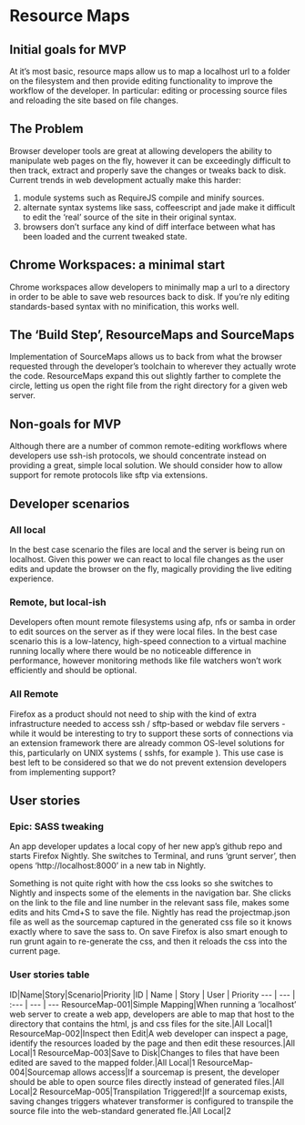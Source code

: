 # Resource Maps

## Initial goals for MVP

At it’s most basic, resource maps allow us to map a localhost url to a folder on the filesystem and then provide editing functionality to improve the workflow of the developer. In particular: editing or processing source files and reloading the site based on file changes.

## The Problem

Browser developer tools are great at allowing developers the ability to manipulate web pages on the fly, however it can be exceedingly difficult to then track, extract and properly save the changes or tweaks back to disk. Current trends in web development actually make this harder:
1. module systems such as RequireJS compile and minify sources.
1. alternate syntax systems like sass, coffeescript and jade make it difficult to edit the ‘real’ source of the site in their original syntax.
1. browsers don’t surface any kind of diff interface between what has been loaded and the current tweaked state.

## Chrome Workspaces: a minimal start
Chrome workspaces allow developers to minimally map a url to a directory in order to be able to save web resources back to disk. If you’re nly editing standards-based syntax with no minification, this works well.

## The ‘Build Step’, ResourceMaps and SourceMaps

Implementation of SourceMaps allows us to back from what the browser requested through the developer’s toolchain to wherever they actually wrote the code. ResourceMaps expand this out slightly farther to complete the circle, letting us open the right file from the right directory for a given web server.


## Non-goals for MVP

Although there are a number of common remote-editing workflows where developers use ssh-ish protocols, we should concentrate instead on providing a great, simple local solution. We should consider how to allow support for remote protocols like sftp via extensions.

## Developer scenarios

### All local

In the best case scenario the files are local and the server is being run on localhost. Given this power we can react to local file changes as the user edits and update the browser on the fly, magically providing the live editing experience.

### Remote, but local-ish

Developers often mount remote filesystems using afp, nfs or samba in order to edit sources on the server as if they were local files. In the best case scenario this is a low-latency, high-speed connection to a virtual machine running locally where there would be no noticeable difference in performance, however monitoring methods like file watchers won’t work efficiently and should be optional.


### All Remote

Firefox as a product should not need to ship with the kind of extra infrastructure needed to access ssh / sftp-based or webdav file servers - while it would be interesting to try to support these sorts of connections via an extension framework there are already common OS-level solutions for this, particularly on UNIX systems ( sshfs, for example ). This use case is best left to be considered so that we do not prevent extension developers from implementing support?


## User stories

### Epic: SASS tweaking

An app developer updates a local copy of her new app’s github repo and starts Firefox Nightly. She switches to Terminal, and runs ‘grunt server’, then opens ‘http://localhost:8000’ in a new tab in Nightly.

Something is not quite right with how the css looks so she switches to Nightly and inspects some of the elements in the navigation bar. She clicks on the link to the file and line number in the relevant sass file, makes some edits and hits Cmd+S to save the file. Nightly has read the projectmap.json file as well as the sourcemap captured in the generated css file so it knows exactly where to save the sass to. On save Firefox is also smart enough to run grunt again to re-generate the css, and then it reloads the css into the current page.

### User stories table
ID|Name|Story|Scenario|Priority
|ID | Name   | Story    | User  | Priority 
--- | --- | :--- | --- | ---
ResourceMap-001|Simple Mapping|When running a ‘localhost’ web server to create a web app, developers are able to map that host to the directory that contains the html, js and css files for the site.|All Local|1
ResourceMap-002|Inspect then Edit|A web developer can inspect a page, identify the resources loaded by the page and then edit these resources.|All Local|1
ResourceMap-003|Save to Disk|Changes to files that have been edited are saved to the mapped folder.|All Local|1
ResourceMap-004|Sourcemap allows access|If a sourcemap is present, the developer should be able to open source files directly instead of generated files.|All Local|2
ResourceMap-005|Transpilation Triggered!|If a sourcemap exists, saving changes triggers whatever transformer is configured to transpile the source file into the web-standard generated fle.|All Local|2
